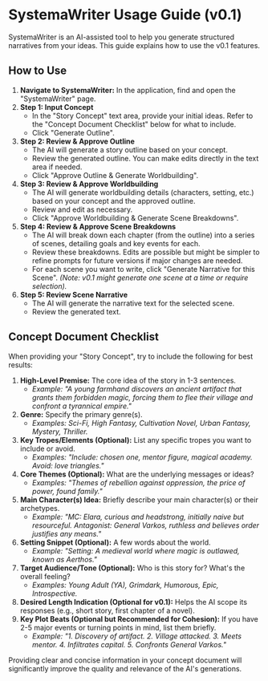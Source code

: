# SystemaWriter Usage Guide (v0.1)

SystemaWriter is an AI-assisted tool to help you generate structured narratives from your ideas. This guide explains how to use the v0.1 features.

## How to Use

1.  **Navigate to SystemaWriter:** In the application, find and open the "SystemaWriter" page.
2.  **Step 1: Input Concept**
    *   In the "Story Concept" text area, provide your initial ideas. Refer to the "Concept Document Checklist" below for what to include.
    *   Click "Generate Outline".
3.  **Step 2: Review & Approve Outline**
    *   The AI will generate a story outline based on your concept.
    *   Review the generated outline. You can make edits directly in the text area if needed.
    *   Click "Approve Outline & Generate Worldbuilding".
4.  **Step 3: Review & Approve Worldbuilding**
    *   The AI will generate worldbuilding details (characters, setting, etc.) based on your concept and the approved outline.
    *   Review and edit as necessary.
    *   Click "Approve Worldbuilding & Generate Scene Breakdowns".
5.  **Step 4: Review & Approve Scene Breakdowns**
    *   The AI will break down each chapter (from the outline) into a series of scenes, detailing goals and key events for each.
    *   Review these breakdowns. Edits are possible but might be simpler to refine prompts for future versions if major changes are needed.
    *   For each scene you want to write, click "Generate Narrative for this Scene". *(Note: v0.1 might generate one scene at a time or require selection).*
6.  **Step 5: Review Scene Narrative**
    *   The AI will generate the narrative text for the selected scene.
    *   Review the generated text.

## Concept Document Checklist

When providing your "Story Concept", try to include the following for best results:

1.  **High-Level Premise:** The core idea of the story in 1-3 sentences.
    *   *Example: "A young farmhand discovers an ancient artifact that grants them forbidden magic, forcing them to flee their village and confront a tyrannical empire."*
2.  **Genre:** Specify the primary genre(s).
    *   *Examples: Sci-Fi, High Fantasy, Cultivation Novel, Urban Fantasy, Mystery, Thriller.*
3.  **Key Tropes/Elements (Optional):** List any specific tropes you want to include or avoid.
    *   *Examples: "Include: chosen one, mentor figure, magical academy. Avoid: love triangles."*
4.  **Core Themes (Optional):** What are the underlying messages or ideas?
    *   *Examples: "Themes of rebellion against oppression, the price of power, found family."*
5.  **Main Character(s) Idea:** Briefly describe your main character(s) or their archetypes.
    *   *Example: "MC: Elara, curious and headstrong, initially naive but resourceful. Antagonist: General Varkos, ruthless and believes order justifies any means."*
6.  **Setting Snippet (Optional):** A few words about the world.
    *   *Example: "Setting: A medieval world where magic is outlawed, known as Aerthos."*
7.  **Target Audience/Tone (Optional):** Who is this story for? What's the overall feeling?
    *   *Examples: Young Adult (YA), Grimdark, Humorous, Epic, Introspective.*
8.  **Desired Length Indication (Optional for v0.1):** Helps the AI scope its responses (e.g., short story, first chapter of a novel).
9.  **Key Plot Beats (Optional but Recommended for Cohesion):** If you have 2-5 major events or turning points in mind, list them briefly.
    *   *Example: "1. Discovery of artifact. 2. Village attacked. 3. Meets mentor. 4. Infiltrates capital. 5. Confronts General Varkos."*

Providing clear and concise information in your concept document will significantly improve the quality and relevance of the AI's generations. 
